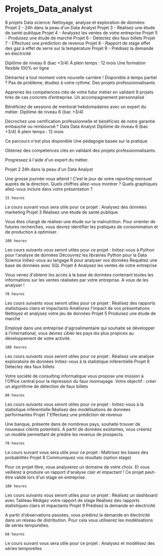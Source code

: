 # Projets_Data_analyst
8 projets Data science: Nettoyage, analyse et exploration de données:
Projet 2 - 24h dans la peau d'un Data Analyst
Projet 3 - Réalisez une étude de santé publique
Projet 4 - Analysez les ventes de votre entreprise
Projet 5 - Produisez une étude de marché
Projet 6 - Détectez des faux billets
Projet 7 - Effectuez une prédiction de revenus
Projet 8 - Rapport de stage effet des gaz à effet de serre sur la température
Projet 9 - Prédisez la demande en électricité


Diplôme de niveau 6 (bac +3/4)
À plein temps : 12 mois
Une formation flexible 100% en ligne

Démarrez à tout moment votre nouvelle carrière ! Disponible à temps partiel ? Pas de problème, étudiez à votre rythme.
Des projets professionnalisants

Apprenez les compétences clés de votre futur métier en validant 9 projets tirés de cas concrets d’entreprise.
Un accompagnement personnalisé

Bénéficiez de sessions de mentorat hebdomadaires avec un expert du métier.
Diplôme de niveau 6 (bac +3/4)

Décrochez une certification professionnelle et bénéficiez de notre garantie embauché ou remboursé.*
Data
Data Analyst
Diplôme de niveau 6 (bac +3/4)
À plein temps : 12 mois

Ce parcours n'est plus disponible
Une pédagogie basée sur la pratique

Obtenez des compétences clés en validant des projets professionnalisants.

Progressez à l'aide d'un expert du métier.


Projet 2
24h dans la peau d'un Data Analyst

Une grosse journée vous attend ! C’est le jour de votre reporting mensuel auprès de la direction. Quels chiffres allez-vous montrer ? Quels graphiques allez-vous inclure dans votre présentation ?

    15 heures 

Le cours suivant vous sera utile pour ce projet :
Analysez des données marketing
Projet 3
Réalisez une étude de santé publique

Vous êtes chargé de réaliser une étude sur la malnutrition. Pour orienter de futures recherches, vous devrez identifier les pratiques de consommation et de production à optimiser.

    100 heures 

Les cours suivants vous seront utiles pour ce projet :
Initiez-vous à Python pour l'analyse de données
Découvrez les librairies Python pour la Data Science
Initiez-vous au langage R pour analyser vos données
Requêtez une base de données avec SQL
Projet 4
Analysez les ventes de votre entreprise

Vous venez d'obtenir les accès à la base de données contenant toutes les informations sur les ventes réalisées par votre entreprise. A vous de les analyser !

    70 heures 

Les cours suivants vous seront utiles pour ce projet :
Réalisez des rapports statistiques clairs et impactants
Améliorez l'impact de vos présentations
Nettoyez et analysez votre jeu de données
Projet 5
Produisez une étude de marché

Employé dans une entreprise d'agroalimentaire qui souhaite se développer à l’international, vous devrez cibler les pays les plus propices au développement de votre activité.

    100 heures 

Les cours suivants vous seront utiles pour ce projet :
Réalisez une analyse exploratoire de données
Initiez-vous à la statistique inférentielle
Projet 6
Détectez des faux billets

Votre société de consulting informatique vous propose une mission à l'Office central pour la répression du faux monnayage. Votre objectif : créer un algorithme de détection de faux billets

    80 heures 

Les cours suivants vous seront utiles pour ce projet :
Initiez-vous à la statistique inférentielle
Réalisez des modélisations de données performantes
Projet 7
Effectuez une prédiction de revenus

Une banque, présente dans de nombreux pays, souhaite trouver de nouveaux clients potentiels. A partir de données existantes, vous créerez un modèle permettant de prédire les revenus de prospects.

    70 heures 

Le cours suivant vous sera utile pour ce projet :
Maîtrisez les bases des probabilités
Projet 8
Communiquez vos résultats (option stage)

Pour ce projet libre, vous analyserez un domaine de votre choix. Et vous veillerez à produire un rapport d'analyse clair et impactant ! Ce projet peut-être validé lors d'un stage en entreprise.

    100 heures 

Les cours suivants vous seront utiles pour ce projet :
Réalisez un dashboard avec Tableau
Rédigez votre rapport de stage
Réalisez des rapports statistiques clairs et impactants
Projet 9
Prédisez la demande en électricité

A partir d’observations passées, vous prédirez la demande en électricité dans un réseau de distribution. Pour cela vous utiliserez les modélisations de séries temporelles.

    60 heures 

Le cours suivant vous sera utile pour ce projet :
Analysez et modélisez des séries temporelles


 
